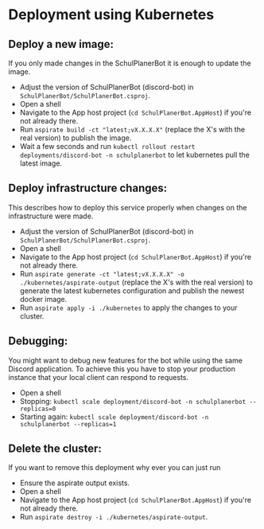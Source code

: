 # Deployment using Kubernetes

## Deploy a new image:

If you only made changes in the SchulPlanerBot it is enough to update the image.
- Adjust the version of SchulPlanerBot (discord-bot) in `SchulPlanerBot/SchulPlanerBot.csproj`.
- Open a shell
- Navigate to the App host project (`cd SchulPlanerBot.AppHost`) if you're not already there.
- Run `aspirate build -ct "latest;vX.X.X.X"` (replace the X's with the real version) to publish the image.
- Wait a few seconds and run `kubectl rollout restart deployments/discord-bot -n schulplanerbot` to let kubernetes pull the latest image.

## Deploy infrastructure changes:

This describes how to deploy this service properly when changes on the infrastructure were made.
- Adjust the version of SchulPlanerBot (discord-bot) in `SchulPlanerBot/SchulPlanerBot.csproj`.
- Open a shell
- Navigate to the App host project (`cd SchulPlanerBot.AppHost`) if you're not already there.
- Run `aspirate generate -ct "latest;vX.X.X.X" -o ./kubernetes/aspirate-output` (replace the X's with the real version) to generate the latest kubernetes configuration and publish the newest docker image.
- Run `aspirate apply -i ./kubernetes` to apply the changes to your cluster.

## Debugging:

You might want to debug new features for the bot while using the same Discord application.
To achieve this you have to stop your production instance that your local client can respond to requests.
- Open a shell
- Stopping: `kubectl scale deployment/discord-bot -n schulplanerbot --replicas=0`
- Starting again: `kubectl scale deployment/discord-bot -n schulplanerbot --replicas=1`

## Delete the cluster:

If you want to remove this deployment why ever you can just run
- Ensure the aspirate output exists.
- Open a shell
- Navigate to the App host project (`cd SchulPlanerBot.AppHost`) if you're not already there.
- Run `aspirate destroy -i ./kubernetes/aspirate-output`.